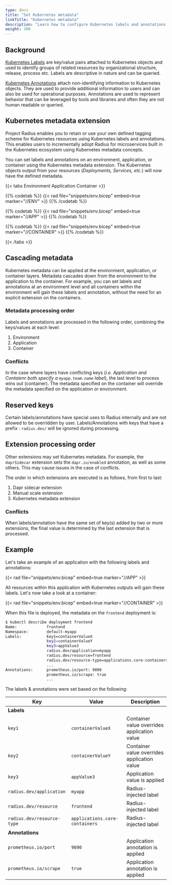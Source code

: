 ```yaml
---
type: docs
title: "Set Kubernetes metadata"
linkTitle: "Kubernetes metadata"
description: "Learn how to configure Kubernetes labels and annotations for generated objects"
weight: 300
---
```


## Background

[Kubernetes Labels](https://kubernetes.io/docs/concepts/overview/working-with-objects/labels/) are key/value pairs attached to Kubernetes objects and used to identify groups of related resources by organizational structure, release, process etc. Labels are descriptive in nature and can be queried.

[Kubernetes Annotations](https://kubernetes.io/docs/concepts/overview/working-with-objects/annotations/) attach non-identifying information to Kubernetes objects. They are used to provide  additional information to users and can also be used for operational purposes. Annotations are used to represent behavior that can be leveraged by tools and libraries and often they are not human readable or queried.

## Kubernetes metadata extension

Project Radius enables you to retain or use your own defined tagging scheme for Kubernetes resources using Kubernetes labels and annotations. This enables users to incrementally adopt Radius for microservices built in the Kubernetes ecosystem using Kubernetes metadata concepts.

You can set labels and annotations on an environment, application, or container using the Kubernetes metadata extension. The Kubernetes objects output from your resources (_Deployments, Services, etc._) will now have the defined metadata.

{{< tabs Environment Application Container >}}

{{% codetab %}}
{{< rad file="snippets/env.bicep" embed=true marker="//ENV" >}}
{{% /codetab %}}

{{% codetab %}}
{{< rad file="snippets/env.bicep" embed=true marker="//APP" >}}
{{% /codetab %}}

{{% codetab %}}
{{< rad file="snippets/env.bicep" embed=true marker="//CONTAINER" >}}
{{% /codetab %}}

{{< /tabs >}}

## Cascading metadata

Kubernetes metadata can be applied at the environment, application, or container layers. Metadata cascades down from the environment to the application to the container. For example, you can set labels and annotations at an environment level and all containers within the environment will gain these labels and annotation, without the need for an explicit extension on the containers.

### Metadata processing order

Labels and annotations are processed in the following order, combining the keys/values at each level:

1. Environment
1. Application
1. Container

### Conflicts

In the case where layers have conflicting keys (_i.e. Application and Contaienr both specify a `myapp.team.name` label_), the last level to process wins out (container). The metadata specified on the container will override the metadata specified on the application or environment.

## Reserved keys

Certain labels/annotations have special uses to Radius internally and are not allowed to be overridden by user. Labels/Annotations with keys that have a prefix : `radius.dev/` will be ignored during processing.

## Extension processing order

Other extensions may set Kubernetes metadata. For example, the `daprSidecar` extension sets the `dapr.io/enabled` annotation, as well as some others. This may cause issues in the case of conflicts.

The order in which extensions are executed is as follows, from first to last:

1. Dapr sidecar extension 
1. Manual scale extension
1. Kubernetes metadata extension

### Conflicts

When labels/annotation have the same set of key(s) added by two or more extensions, the final value is determined by the last extension that is processed.

## Example

Let's take an example of an application with the following labels and annotations:

{{< rad file="snippets/env.bicep" embed=true marker="//APP" >}}

All resources within this application with Kubernetes outputs will gain these labels. Let's now take a look at a container:

{{< rad file="snippets/env.bicep" embed=true marker="//CONTAINER" >}}

When this file is deployed, the metadata on the `frontend` deployment is:

```bash
$ kubectl describe deployment frontend
Name:             frontend
Namespace:        default-myapp
Labels:           key1=containerValueX
                  key2=containerValueY
                  key3=appValue3
                  radius.dev/application=myapp
                  radius.dev/resource=frontend
                  radius.dev/resource-type=applications.core-containers
                  ...
Annotations:      prometheus.io/port: 9090
                  prometheus.io/scrape: true
                  ...
```

The labels & annotations were set based on the following:

| Key | Value | Description |
|-----|-------|-------------|
| **Labels**
| `key1` | `containerValueX` | Container value overrides application value
| `key2` | `containerValueY` | Container value overrides application value
| `key3` | `appValue3` | Application value is applied
| `radius.dev/application` | `myapp` | Radius-injected label
| `radius.dev/resource` | `frontend` | Radius-injected label
| `radius.dev/resource-type` | `applications.core-containers` | Radius-injected label
| **Annotations**
| `prometheus.io/port` | `9090` | Application annotation is applied
| `prometheus.io/scrape` | `true `| Application annotation is applied